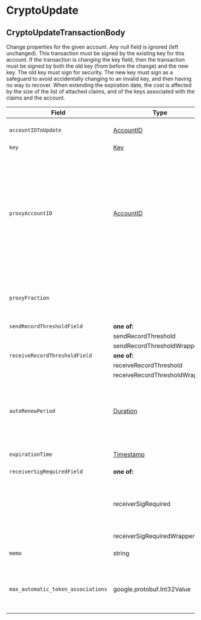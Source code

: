 # CryptoUpdate

## CryptoUpdateTransactionBody

Change properties for the given account. Any null field is ignored (left unchanged). This transaction must be signed by the existing key for this account. If the transaction is changing the key field, then the transaction must be signed by both the old key (from before the change) and the new key. The old key must sign for security. The new key must sign as a safeguard to avoid accidentally changing to an invalid key, and then having no way to recover. When extending the expiration date, the cost is affected by the size of the list of attached claims, and of the keys associated with the claims and the account.

| Field                              | Type                                                                                | Description                                                                                                                                                                                                                                                                                                                                                                                                                   |
| ---------------------------------- | ----------------------------------------------------------------------------------- | ----------------------------------------------------------------------------------------------------------------------------------------------------------------------------------------------------------------------------------------------------------------------------------------------------------------------------------------------------------------------------------------------------------------------------- |
| `accountIDToUpdate`                | [AccountID](../basic-types/accountid.md)                                            | The account ID which is being updated in this transaction                                                                                                                                                                                                                                                                                                                                                                     |
| `key`                              | [Key](../basic-types/key.md)                                                        | The new key                                                                                                                                                                                                                                                                                                                                                                                                                   |
| `proxyAccountID`                   | [AccountID](../basic-types/accountid.md)                                            | ID of the account to which this account is proxy staked. If proxyAccountID is null, or is an invalid account, or is an account that isn't a node, then this account is automatically proxy staked to a node chosen by the network, but without earning payments. If the proxyAccountID account refuses to accept proxy staking , or if it is not currently running a node, then it will behave as if proxyAccountID was null. |
| `proxyFraction`                    |                                                                                     | **\[Deprecated].** payments earned from proxy staking are shared between the node and this account, with proxyFraction / 10000 going to this account                                                                                                                                                                                                                                                                          |
| `sendRecordThresholdField`         | **one of:**                                                                         | **\[Deprecated v0.8.0**]                                                                                                                                                                                                                                                                                                                                                                                                      |
|                                    | sendRecordThreshold                                                                 |                                                                                                                                                                                                                                                                                                                                                                                                                               |
|                                    | sendRecordThresholdWrapper                                                          | google.protobuf.UInt64Value                                                                                                                                                                                                                                                                                                                                                                                                   |
| `receiveRecordThresholdField`      | **one of:**                                                                         | **\[Deprecated v0.8.0**]                                                                                                                                                                                                                                                                                                                                                                                                      |
|                                    | receiveRecordThreshold                                                              |                                                                                                                                                                                                                                                                                                                                                                                                                               |
|                                    | receiveRecordThresholdWrapper                                                       | google.protobuf.UInt64Value                                                                                                                                                                                                                                                                                                                                                                                                   |
| `autoRenewPeriod`                  | [Duration](../../../sdks-and-apis/hedera-api/miscellaneous/duration.md)             | The duration in which it will automatically extend the expiration period. If it doesn't have enough balance, it extends as long as possible. If it is empty when it expires, then it is deleted.                                                                                                                                                                                                                              |
| `expirationTime`                   | [Timestamp](../../../sdks-and-apis/hedera-api/cryptocurrency-accounts/timestamp.md) | The new expiration time to extend to (ignored if equal to or before the current one)                                                                                                                                                                                                                                                                                                                                          |
| `receiverSigRequiredField`         | **one of:**                                                                         |                                                                                                                                                                                                                                                                                                                                                                                                                               |
|                                    | receiverSigRequired                                                                 | \[Deprecated] Do NOT use this field to set a false value because the server cannot distinguish from the default value. Use receiverSigRequiredWrapper field for this purpose.                                                                                                                                                                                                                                                 |
|                                    | receiverSigRequiredWrapper                                                          | google.protobuf.BoolValue                                                                                                                                                                                                                                                                                                                                                                                                     |
| `memo`                             | string                                                                              | The memo associated with the account (UTF-8 encoding max 100 bytes)                                                                                                                                                                                                                                                                                                                                                           |
| `max_automatic_token_associations` | google.protobuf.Int32Value                                                          | The maximum number of tokens that an Account can be implicitly associated with. Up to a 1000 including implicit and explicit associations.                                                                                                                                                                                                                                                                                    |

